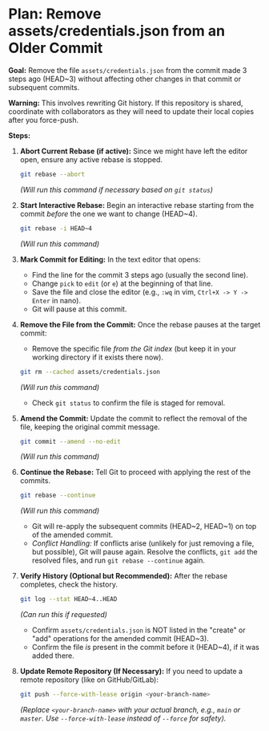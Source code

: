 # Plan: Remove assets/credentials.json from an Older Commit

**Goal:** Remove the file `assets/credentials.json` from the commit made 3 steps ago (HEAD~3) without affecting other changes in that commit or subsequent commits.

**Warning:** This involves rewriting Git history. If this repository is shared, coordinate with collaborators as they will need to update their local copies after you force-push.

**Steps:**

1.  **Abort Current Rebase (if active):** Since we might have left the editor open, ensure any active rebase is stopped.
    ```bash
    git rebase --abort 
    ```
    *(Will run this command if necessary based on `git status`)*

2.  **Start Interactive Rebase:** Begin an interactive rebase starting from the commit *before* the one we want to change (HEAD~4).
    ```bash
    git rebase -i HEAD~4
    ```
    *(Will run this command)*

3.  **Mark Commit for Editing:** In the text editor that opens:
    *   Find the line for the commit 3 steps ago (usually the second line).
    *   Change `pick` to `edit` (or `e`) at the beginning of that line.
    *   Save the file and close the editor (e.g., `:wq` in vim, `Ctrl+X -> Y -> Enter` in nano).
    *   Git will pause at this commit.

4.  **Remove the File from the Commit:** Once the rebase pauses at the target commit:
    *   Remove the specific file *from the Git index* (but keep it in your working directory if it exists there now).
      ```bash
      git rm --cached assets/credentials.json
      ```
      *(Will run this command)*
    *   Check `git status` to confirm the file is staged for removal.

5.  **Amend the Commit:** Update the commit to reflect the removal of the file, keeping the original commit message.
    ```bash
    git commit --amend --no-edit
    ```
    *(Will run this command)*

6.  **Continue the Rebase:** Tell Git to proceed with applying the rest of the commits.
    ```bash
    git rebase --continue
    ```
    *(Will run this command)*
    *   Git will re-apply the subsequent commits (HEAD~2, HEAD~1) on top of the amended commit.
    *   *Conflict Handling:* If conflicts arise (unlikely for just removing a file, but possible), Git will pause again. Resolve the conflicts, `git add` the resolved files, and run `git rebase --continue` again.

7.  **Verify History (Optional but Recommended):** After the rebase completes, check the history.
    ```bash
    git log --stat HEAD~4..HEAD 
    ```
    *(Can run this if requested)*
    *   Confirm `assets/credentials.json` is NOT listed in the "create" or "add" operations for the amended commit (HEAD~3).
    *   Confirm the file *is* present in the commit before it (HEAD~4), if it was added there.

8.  **Update Remote Repository (If Necessary):** If you need to update a remote repository (like on GitHub/GitLab):
    ```bash
    git push --force-with-lease origin <your-branch-name> 
    ```
    *(Replace `<your-branch-name>` with your actual branch, e.g., `main` or `master`. Use `--force-with-lease` instead of `--force` for safety).*